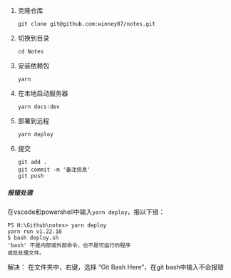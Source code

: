 1. 克隆仓库

   ```
   git clone git@github.com:winney07/notes.git
   ```

2. 切换到目录

   ```
   cd Notes
   ```

3. 安装依赖包

   ```
   yarn
   ```

4. 在本地启动服务器

   ```
   yarn docs:dev
   ```

5. 部署到远程

   ```
   yarn deploy
   ```

6. 提交

   ```
   git add .
   git commit -m '备注信息'
   git push
   ```

   



##### 报错处理

在vscode和powershell中输入`yarn deploy`，报以下错：

```
PS H:\Github\notes> yarn deploy
yarn run v1.22.18
$ bash deploy.sh
'bash' 不是内部或外部命令，也不是可运行的程序
或批处理文件。
```

解决： 在文件夹中，右键，选择 “Git Bash Here”，在git bash中输入不会报错